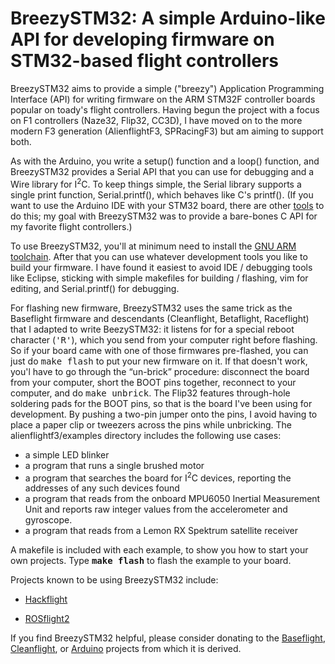 # BreezySTM32: A simple Arduino-like API for developing firmware on STM32-based flight controllers

BreezySTM32 aims to provide a simple ("breezy") Application Programming Interface (API) for writing
firmware on the ARM STM32F controller boards popular on toady's flight controllers.  Having begun the
project with a focus on F1 controllers (Naze32, Flip32, CC3D), I have moved on to the more modern F3
generation (AlienflightF3, SPRacingF3) but am aiming to support both.

As with the Arduino, you write a setup() function and a loop() function, and BreezySTM32 provides
a Serial API that you can use for debugging and a Wire library for I<sup>2</sup>C.
To keep things simple, the Serial library supports a single print function, Serial.printf(), 
which behaves like C's printf().
(If you want to use the Arduino IDE with your STM32 board, there are other
[tools](https://github.com/rogerclarkmelbourne/Arduino_STM32)
to do this; my goal with BreezySTM32 was to provide a bare-bones C API for my favorite flight controllers.)

To use BreezySTM32, you'll at minimum need to install the [GNU ARM toolchain](https://launchpad.net/gcc-arm-embedded).
After that you can use whatever development tools you like to build your firmware.  I have found it easiest to avoid
IDE / debugging tools like Eclipse, sticking with simple
makefiles for building / flashing, vim for editing, and Serial.printf() for debugging.  

For flashing new firmware, BreezySTM32 uses the same trick as the Baseflight firmware and descendants
(Cleanflight, Betaflight, Raceflight) that I adapted to write BeezySTM32: it listens for
for a special reboot character (<tt>'R'</tt>), which you send
from your computer right before flashing.  So if your board came with one of those firmwares pre-flashed,
you can just do <tt>make flash</tt> to put your new firmware on it.  If that doesn't work, you'l have
to go through the &ldquo;un-brick&rdquo; procedure: disconnect the board from your computer, 
short the BOOT pins together, reconnect to your computer, and do <tt>make unbrick</tt>.  The Flip32
features through-hole soldering pads for the BOOT pins, so that is the board
I've been using for development.  By pushing a two-pin jumper onto the pins,
I avoid having to place a paper clip or tweezers across the pins while unbricking. 
The alienflightf3/examples directory includes the following use cases:
<ul>
<li> a simple LED blinker
<li> a program that runs a single brushed motor
<li> a program that searches the board for I<sup>2</sup>C devices, reporting the addresses of any such devices found
<li> a program that reads from the onboard MPU6050 Inertial Measurement Unit and reports raw integer values from
the accelerometer and gyroscope.
<li> a program that reads from a Lemon RX Spektrum satellite receiver
</ul>

A makefile is included with each example,
to show you how to start your own projects.  Type  <b><tt>make flash</tt></b> to flash the example to your board.

Projects known to be using BreezySTM32 include:
<ul>
<li> <a href="https://github.com/simondlevy/hackflight">Hackflight</a>
<p><li> <a href="https://github.com/BYU-MAGICC/ROSflight2">ROSflight2</a>
</ul>

If you find BreezySTM32 helpful, please consider donating
to the [Baseflight](https://goo.gl/3tyFhz),
[Cleanflight](https://www.paypal.com/cgi-bin/webscr?cmd=_s-xclick&hosted_button_id=TSQKVT6UYKGL6),
or <a href="https://www.arduino.cc/en/main/donate">Arduino</a> projects from which it is derived.
